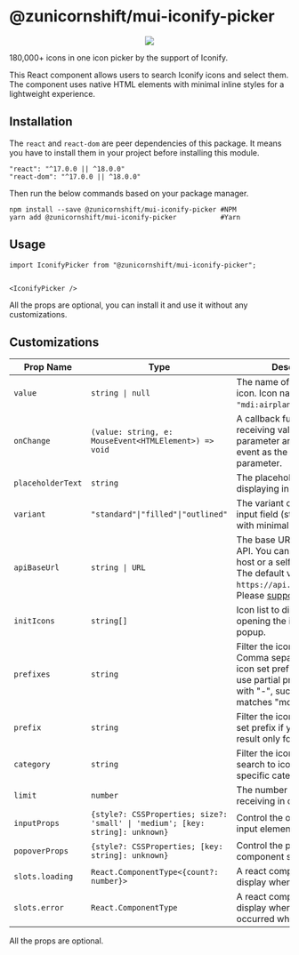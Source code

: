 # @zunicornshift/mui-iconify-picker

<p align="center">
	<a href="https://github.com/zUnicornShift/mui-iconify-picker">
			<img src="https://i.imgur.com/jKc5PtP.png" />
	</a>
</p>

180,000+ icons in one icon picker by the support of Iconify.

This React component allows users to search Iconify icons and select them. The component uses native HTML elements with minimal inline styles for a lightweight experience.

## Installation

The `react` and `react-dom` are peer dependencies of this package. It means you have to install them in your project before installing this module.

```
"react": "^17.0.0 || ^18.0.0"
"react-dom": "^17.0.0 || ^18.0.0"
```

Then run the below commands based on your package manager.

```
npm install --save @zunicornshift/mui-iconify-picker #NPM
yarn add @zunicornshift/mui-iconify-picker           #Yarn
```

## Usage

```
import IconifyPicker from "@zunicornshift/mui-iconify-picker";


<IconifyPicker />
```

All the props are optional, you can install it and use it
without any customizations.

## Customizations

|     Prop Name     | Type                                                  | Description                      |
| ----------------- | ----------------------------------------------------- | -------------------------------- |
| `value`           | `string \| null`                                       | The name of the selected icon. Icon names must be in `"mdi:airplane"` format. |
| `onChange`        | `(value: string, e: MouseEvent<HTMLElement>) => void` | A callback function that receiving value as the first parameter and the original event as the second parameter. |
| `placeholderText` | `string`                                              | The placeholder text that displaying in search box |
| `variant`         | `"standard"\|"filled"\|"outlined"`                      | The variant of the outer input field (styling may vary with minimal styles) |
| `apiBaseUrl`      | `string \| URL`                                        | The base URL of the Iconify API. You can use a backup host or a self hosted URL. The default value is `https://api.iconify.design`. Please [support iconfiy](https://iconify.design/sponsors/). |
| `initIcons`       | `string[]`                                            | Icon list to display when opening the icon selector popup. |
| `prefixes`        | `string`                                              | Filter the icon results. Comma separated list of icon set prefixes. You can use partial prefixes that end with "-", such as "mdi-" matches "mdi-light". |
| `prefix`          | `string`                                              | Filter the icon results.  Icon set prefix if you want to get result only for one icon set. |
| `category`        | `string`                                              | Filter the icon results. Limit search to icon sets from specific category. |
| `limit`           | `number`                                              | The number of icons receiving in one API call. |
| `inputProps`      | `{style?: CSSProperties; size?: 'small' \| 'medium'; [key: string]: unknown}`  | Control the outer wrapper input element. |
| `popoverProps`    | `{style?: CSSProperties; [key: string]: unknown}`                                        | Control the popover component styling. |
| `slots.loading`   | `React.ComponentType<{count?: number}>`                                 | A react component to display when items loading |
| `slots.error`     | `React.ComponentType`                                 | A react component to display when an error occurred when searching |

All the props are optional.
